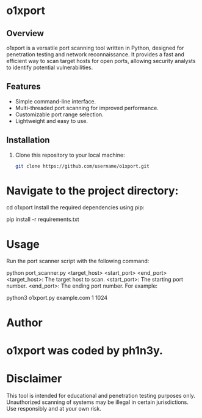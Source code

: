 # o1xport

## Overview

o1xport is a versatile port scanning tool written in Python, designed for penetration testing and network reconnaissance. It provides a fast and efficient way to scan target hosts for open ports, allowing security analysts to identify potential vulnerabilities.

## Features

- Simple command-line interface.
- Multi-threaded port scanning for improved performance.
- Customizable port range selection.
- Lightweight and easy to use.

## Installation

1. Clone this repository to your local machine:

   ```bash
   git clone https://github.com/username/o1xport.git

# Navigate to the project directory:

cd o1xport
Install the required dependencies using pip:

pip install -r requirements.txt

# Usage
Run the port scanner script with the following command:


python port_scanner.py <target_host> <start_port> <end_port>
<target_host>: The target host to scan.
<start_port>: The starting port number.
<end_port>: The ending port number.
For example:

python3 o1xport.py example.com 1 1024



# Author
# o1xport was coded by ph1n3y.

# Disclaimer
This tool is intended for educational and penetration testing purposes only. Unauthorized scanning of systems may be illegal in certain jurisdictions. Use responsibly and at your own risk.






